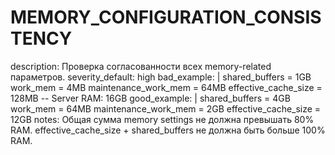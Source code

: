 # MEMORY_CONFIGURATION_CONSISTENCY

description: Проверка согласованности всех memory-related параметров.
severity_default: high
bad_example: |
shared_buffers = 1GB
work_mem = 4MB
maintenance_work_mem = 64MB
effective_cache_size = 128MB
-- Server RAM: 16GB
good_example: |
shared_buffers = 4GB
work_mem = 64MB
maintenance_work_mem = 2GB
effective_cache_size = 12GB
notes: Общая сумма memory settings не должна превышать 80% RAM. effective_cache_size + shared_buffers не должна быть больше 100% RAM.
